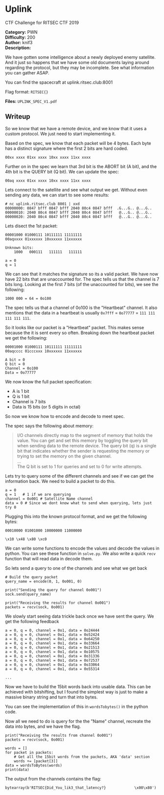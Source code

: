# Uplink
CTF Challenge for RITSEC CTF 2019


__Category:__ PWN  
__Difficulty:__ 200  
__Author:__ knif3  
__Description:__  

We have gotten some intelligence about a newly deployed enemy satellite. And it just so happens that we have some old documents laying around regarding the protocol, but they may be incomplete. See what information you can gather ASAP.

You can find the spacecraft at uplink.ritsec.club:8001

Flag format: `RITSEC{}`

__Files:__ `UPLINK_SPEC_V1.pdf`


## Writeup
So we know that we have a remote device, and we know that it uses a custom protocol. We just need to start implementing it.

Based on the spec, we know that each packet will be 4 bytes. Each byte has a distinct signature where the first 2 bits are hard coded.

```
00xx xxxx 01xx xxxx 10xx xxxx 11xx xxxx
```

Further on in the spec we learn that 3rd bit is the ABORT bit (A bit), and the 4th bit is the QUERY bit (Q bit). We can update the spec:

```
00aq xxxx 01xx xxxx 10xx xxxx 11xx xxxx
```

Lets connect to the satellite and see what output we get. Without even sending any data, we can start to see some results:
```
# nc uplink.ritsec.club 8001 | xxd
00000000: 0847 bfff 0847 bfff 2040 80c4 0847 bfff  .G...G.. @...G..
00000010: 2040 80c4 0847 bfff 2040 80c4 0847 bfff   @...G.. @...G..
00000020: 2040 80c4 0847 bfff 2040 80c4 0847 bfff   @...G.. @...G..
```

Lets disect the 1st packet:

```
00001000 01000111 10111111 11111111
00aqxxxx 01xxxxxx 10xxxxxx 11xxxxxx

Unknown bits:
    1000   000111   111111   111111

a = 0
q = 1
```

We can see that it matches the signature so its a valid packet. We have now have 22 bits that are unaccounted for. The spec tells us that the channel is 7 bits long. Looking at the first 7 bits (of the unaccounted for bits), we see the following:

```
1000 000 = 64 = 0o100
```

The spec tells us that a channel of 0o100 is the "Heartbeat" channel. It also mentions that the data in a heartbeat is usually `0x7fff` = `0o77777` = `111 111 111 111 111`.

So it looks like our packet is a "Heartbeat" packet. This makes sense because the it is sent every so often. Breaking down the heartbeat packet we get the following:

```
00001000 01000111 10111111 11111111
00aqcccc 01cccxxx 10xxxxxx 11xxxxxx

A bit = 0
Q bit = 0
Channel = 0o100
Data = 0o77777
```

We now know the full packet specification:
  - A is 1 bit
  - Q is 1 bit
  - Channel is 7 bits
  - Data is 15 bits (or 5 digits in octal)

So now we know how to encode and decode to meet spec.

The spec says the following about memory:

> I/O channels directly map to the segment of memory that holds the value. You can get and set this memory by toggling the query bit when sending data to the remote device. The query bit (q) is a single bit that indicates whether the sender is requesting the memory or trying to set the memory on the given channel.  
> ...  
> The Q bit is set to 1 for queries and set to 0 for write attempts.


Lets try to query some of the different channels and see if we can get the information back.
We need to build a packet to do this.
```
a = 0
q = 1   # 1 if we are querying
channel = 0o001 # Satellite Name channel
data = 0 # Since we dont know what to send when querying, lets just try 0
```

Plugging this into the known protocol format, and we get the following bytes:
```
00010000 01001000 10000000 11000000

\x10 \x48 \x80 \xc0
```

We can write some functions to encode the values and decode the values in python. You can see these function in `solve.py`. We also write a quick `recv` function that will read data in decode them.

So lets send a query to one of the channels and see what we get back
```
# Build the query packet
query_name = encode(0, 1, 0o001, 0)

print("Sending the query for channel 0o001")
sock.send(query_name)

print("Receiving the results for channel 0o001")
packets = recv(sock, 0o001)
```

We slowly start seeing data trickle back once we have sent the query. We get the following feedback

```
a = 0, q = 0, channel = 0o1, data = 0o24444
a = 0, q = 0, channel = 0o1, data = 0o52424
a = 0, q = 0, channel = 0o1, data = 0o64250
a = 0, q = 0, channel = 0o1, data = 0o33664
a = 0, q = 0, channel = 0o1, data = 0o21513
a = 0, q = 0, channel = 0o1, data = 0o10575
a = 0, q = 0, channel = 0o1, data = 0o31336
a = 0, q = 0, channel = 0o1, data = 0o72537
a = 0, q = 0, channel = 0o1, data = 0o33064
a = 0, q = 0, channel = 0o1, data = 0o55314

...
```

Now we have to build the 15bit words back into usable data. This can be achieved with bitshifting, but I found the simplest way is just to make a massive binary string and turn that into bytes.

You can see the implementation of this in `wordsTobytes()` in the python code.

Now all we need to do is query for the the "Name" channel, recreate the data into bytes, and we have the flag.

```
print("Receiving the results from channel 0o001")
packets = recv(sock, 0o001)

words = []
for packet in packets:
    # Get all the 15bit words from the packets, AKA 'data' section
    words += [packet[3]]
data = wordsToBytes(words)
print(data)
```

The output from the channels contains the flag:

```
bytearray(b'RITSEC{Did_You_lik3_that_latency?}             \x00\x80')
```
